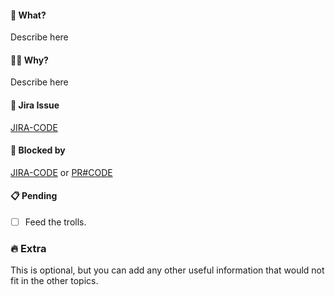 #### :thinking: What?
Describe here


#### :man_shrugging: Why?
Describe here


#### :pushpin: Jira Issue
[JIRA-CODE](jira-url)


#### :no_good: Blocked by
[JIRA-CODE](jira-url) or [PR#CODE](pr-url)


#### :clipboard: Pending
- [ ] Feed the trolls.


### :fire: Extra
This is optional, but you can add any other useful information that would not fit in the other topics.
